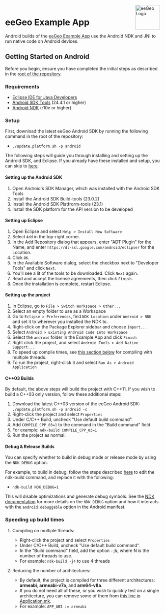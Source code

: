 <a href="http://www.eegeo.com/">
    <img src="http://cdn2.eegeo.com/wp-content/uploads/2016/03/eegeo_logo_quite_big.png" alt="eeGeo Logo" title="eegeo" align="right" height="80px" />
</a>

# eeGeo Example App

Android builds of the [eeGeo Example App](https://github.com/eegeo/mobile-example-app) use the Android NDK and JNI to run native code on Android devices.

## Getting Started on Android

Before you begin, ensure you have completed the initial steps as described in the [root of the repository](https://github.com/eegeo/mobile-example-app).

### Requirements

- [Eclipse IDE for Java Developers](https://eclipse.org/downloads/)   
- [Android SDK Tools](http://developer.android.com/sdk/index.html#Other) (24.4.1 or higher)
- [Android NDK](http://developer.android.com/tools/sdk/ndk/index.html) (r10e or higher)

### Setup

First, download the latest eeGeo Android SDK by running the following command in the root of the repository:

-   `./update.platform.sh -p android`

The following steps will guide you through installing and setting up the Android SDK, and Eclipse. If you already have these installed and setup, you can skip to [here](#setting-up-the-project).

#### Setting up the Android SDK

1.  Open Android's SDK Manager, which was installed with the Android SDK Tools
2.  Install the Android SDK Build-tools (23.0.2)
3.  Install the Android SDK Platfrorm-tools (23.1)
4.  Install the SDK platform for the API version to be developed

#### Setting up Eclipse

1.  Open Eclipse and select `Help > Install New Software`
2.  Select `Add` in the top-right corner.
3.  In the Add Repository dialog that appears, enter "ADT Plugin" for the Name, and enter `https://dl-ssl.google.com/android/eclipse/` for the Location.
4.  Click `OK`.
5.  In the Available Software dialog, select the checkbox next to "Developer Tools" and click `Next`.
6.  You'll see a lit of the tools to be downloaded. Click `Next` again.
7.  Read and accept the license agreements, then click `Finish`.
8.  Once the installation is complete, restart Eclipse.

#### Setting up the project

1.  In Eclipse, go to `File > Switch Workspace > Other...`
2.  Select an empty folder to use as a Workspace
3.  Go to `Eclipse > Preferences`, find `NDK Location` under `Android > NDK` and set it to wherever you installed the NDK to.
4.  Right-click on the Package Explorer sidebar and choose `Import...`
5.  Select `Android > Existing Android Code Into Workspace`
6.  Select the `android` folder in the Example App and click `Finish`
7.  Right click the project, and select `Android Tools > Add Native Support...`
8.  To speed up compile times, see [this section below](#speeding-up-build-times) for compiling with multiple threads.
9.  To run the project, right-click it and select `Run As > Android Application`

#### C++03 Builds

By default, the above steps will build the project with C\+\+11. If you wish to build a C\+\+03 only version, follow these additional steps:

1.  Download the latest C\+\+03 version of the eeGeo Android SDK: `./update.platform.sh -p android -c`
2.  Right-click the project and select `Properties`
3.  Under C/C\+\+ Build, uncheck "Use default build command".
4.  Add `COMPILE_CPP_03=1` to the command in the "Build command" field.
5.  For example: `ndk-build COMPILE_CPP_03=1`
6.  Run the project as normal.

#### Debug & Release Builds

You can specify whether to build in debug mode or release mode by using the `NDK_DEBUG` option.

For example, to build in debug, follow the steps described [here](#c03-builds) to edit the ndk-build command, and replace it with the following:

-	`ndk-build NDK_DEBUG=1`

This will disable optimizations and generate debug symbols. See the [NDK documentation](http://developer.android.com/ndk/guides/ndk-build.html#dvr) for more details on the `NDK_DEBUG` option and how it interacts with the `android:debuggable` option in the Android manifest.

### Speeding up build times

1.  Compiling on multiple threads:

    - Right-click the project and select `Properties`
    - Under C/C\+\+ Build, uncheck "Use default build command".
    - In the "Build command" field, add the option `-jN`, where N is the number of threads to use.
    - For example: `ndk-build -j4` to use 4 threads
    
2.  Reducing the number of architectures:
    
    -   By default, the project is compiled for three different architectures: **armeabi**, **armeabi-v7a**, and **arm64-v8a**.
    -   If you do not need all of these, or you wish to quickly test on a single architecture, you can remove some of them from [this line in Application.mk](https://github.com/eegeo/mobile-example-app/blob/master/android/jni/Application.mk#L4).
    -   For example: `APP_ABI := armeabi`